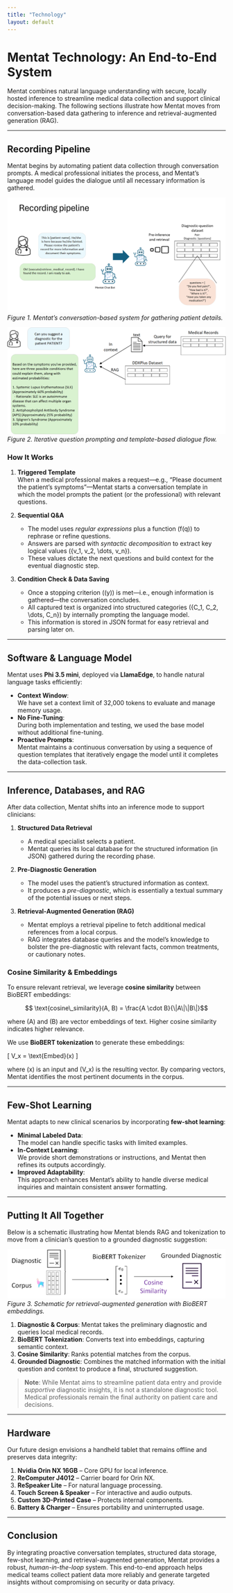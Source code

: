 ```yaml
---
title: "Technology"
layout: default
---
```


# Mentat Technology: An End-to-End System

Mentat combines natural language understanding with secure, locally hosted inference to streamline medical data collection and support clinical decision-making. The following sections illustrate how Mentat moves from conversation-based data gathering to inference and retrieval-augmented generation (RAG).

---

## Recording Pipeline

Mentat begins by automating patient data collection through conversation prompts. A medical professional initiates the process, and Mentat’s language model guides the dialogue until all necessary information is gathered.

<!-- Example images of the recording pipeline -->
![Recording Pipeline Overview 1](assets/images/pipeline_1.png)
*Figure 1. Mentat’s conversation-based system for gathering patient details.*

![Recording Pipeline Overview 2](assets/images/pipeline_2.png)
*Figure 2. Iterative question prompting and template-based dialogue flow.*

### How It Works

1. **Triggered Template**  
   When a medical professional makes a request—e.g., “Please document the patient’s symptoms”—Mentat starts a conversation template in which the model prompts the patient (or the professional) with relevant questions.

2. **Sequential Q&A**  
   - The model uses *regular expressions* plus a function \(f(q)\) to rephrase or refine questions.  
   - Answers are parsed with *syntactic decomposition* to extract key logical values \(\{v_1, v_2, \dots, v_n\}\).  
   - These values dictate the next questions and build context for the eventual diagnostic step.

3. **Condition Check & Data Saving**  
   - Once a stopping criterion \((y)\) is met—i.e., enough information is gathered—the conversation concludes.  
   - All captured text is organized into structured categories \(\{C_1, C_2, \dots, C_n\}\) by internally prompting the language model.  
   - This information is stored in JSON format for easy retrieval and parsing later on.

---

## Software & Language Model

Mentat uses **Phi 3.5 mini**, deployed via **LlamaEdge**, to handle natural language tasks efficiently:

- **Context Window**:  
  We have set a context limit of 32,000 tokens to evaluate and manage memory usage.  
- **No Fine-Tuning**:  
  During both implementation and testing, we used the base model without additional fine-tuning.  
- **Proactive Prompts**:  
  Mentat maintains a continuous conversation by using a sequence of question templates that iteratively engage the model until it completes the data-collection task.

---

## Inference, Databases, and RAG

After data collection, Mentat shifts into an inference mode to support clinicians:

1. **Structured Data Retrieval**  
   - A medical specialist selects a patient.  
   - Mentat queries its local database for the structured information (in JSON) gathered during the recording phase.

2. **Pre-Diagnostic Generation**  
   - The model uses the patient’s structured information as context.  
   - It produces a *pre-diagnostic*, which is essentially a textual summary of the potential issues or next steps.

3. **Retrieval-Augmented Generation (RAG)**  
   - Mentat employs a retrieval pipeline to fetch additional medical references from a local corpus.  
   - RAG integrates database queries and the model’s knowledge to bolster the pre-diagnostic with relevant facts, common treatments, or cautionary notes.

### Cosine Similarity & Embeddings

To ensure relevant retrieval, we leverage **cosine similarity** between BioBERT embeddings:

$$ \text{cosine\_similarity}(A, B) = \frac{A \cdot B}{\|A\|\|B\|}$$

where \(A\) and \(B\) are vector embeddings of text. Higher cosine similarity indicates higher relevance.

We use **BioBERT tokenization** to generate these embeddings:

\[
V_x = \text{Embed}(x)
\]

where \(x\) is an input and \(V_x\) is the resulting vector. By comparing vectors, Mentat identifies the most pertinent documents in the corpus.

---

## Few-Shot Learning

Mentat adapts to new clinical scenarios by incorporating **few-shot learning**:

- **Minimal Labeled Data**:  
  The model can handle specific tasks with limited examples.  
- **In-Context Learning**:  
  We provide short demonstrations or instructions, and Mentat then refines its outputs accordingly.  
- **Improved Adaptability**:  
  This approach enhances Mentat’s ability to handle diverse medical inquiries and maintain consistent answer formatting.

---

## Putting It All Together

Below is a schematic illustrating how Mentat blends RAG and tokenization to move from a clinician’s question to a grounded diagnostic suggestion:

![RAG and Tokenization Schematic](assets/images/rag_tokenization_schematic.png)
*Figure 3. Schematic for retrieval-augmented generation with BioBERT embeddings.*

1. **Diagnostic & Corpus**: Mentat takes the preliminary diagnostic and queries local medical records.  
2. **BioBERT Tokenization**: Converts text into embeddings, capturing semantic context.  
3. **Cosine Similarity**: Ranks potential matches from the corpus.  
4. **Grounded Diagnostic**: Combines the matched information with the initial question and context to produce a final, structured suggestion.

> **Note**: While Mentat aims to streamline patient data entry and provide *supportive* diagnostic insights, it is not a standalone diagnostic tool. Medical professionals remain the final authority on patient care and decisions.

---

## Hardware

Our future design envisions a handheld tablet that remains offline and preserves data integrity:

1. **Nvidia Orin NX 16GB** – Core GPU for local inference.  
2. **ReComputer J4012** – Carrier board for Orin NX.  
3. **ReSpeaker Lite** – For natural language processing.  
4. **Touch Screen & Speaker** – For interactive and audio outputs.  
5. **Custom 3D-Printed Case** – Protects internal components.  
6. **Battery & Charger** – Ensures portability and uninterrupted usage.

---

## Conclusion

By integrating proactive conversation templates, structured data storage, few-shot learning, and retrieval-augmented generation, Mentat provides a robust, *human-in-the-loop* system. This end-to-end approach helps medical teams collect patient data more reliably and generate targeted insights without compromising on security or data privacy.

